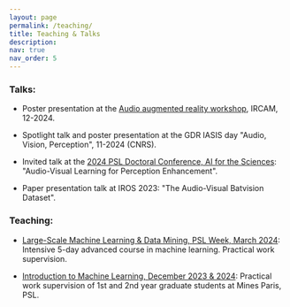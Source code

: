 ```yaml
---
layout: page
permalink: /teaching/
title: Teaching & Talks
description: 
nav: true
nav_order: 5
---
```


### Talks: 

- Poster presentation at the [Audio augmented reality workshop](https://www.stms-lab.fr/agenda/audio-augmented-reality-workshop/detail), IRCAM, 12-2024.

- Spotlight talk and poster presentation at the GDR IASIS day "Audio, Vision, Perception", 11-2024 (CNRS).

- Invited talk at the [2024 PSL Doctoral Conference, AI for the Sciences](https://psl.eu/en/events/doctoral-conference-ai-sciences/): "Audio-Visual Learning for Perception Enhancement".

- Paper presentation talk at IROS 2023: "The Audio-Visual Batvision Dataset".

### Teaching:

- [Large-Scale Machine Learning & Data Mining, PSL Week, March 2024](https://cazencott.info/index.php/pages/LSML-24:-Large-Scale-Machine-Learning): Intensive 5-day advanced course in machine learning. Practical work supervision.

- [Introduction to Machine Learning, December 2023 & 2024](https://people.minesparis.psl.eu/fabien.moutarde/ES_MachineLearning/index.html): Practical work supervision of 1st and 2nd year graduate students at Mines Paris, PSL.
